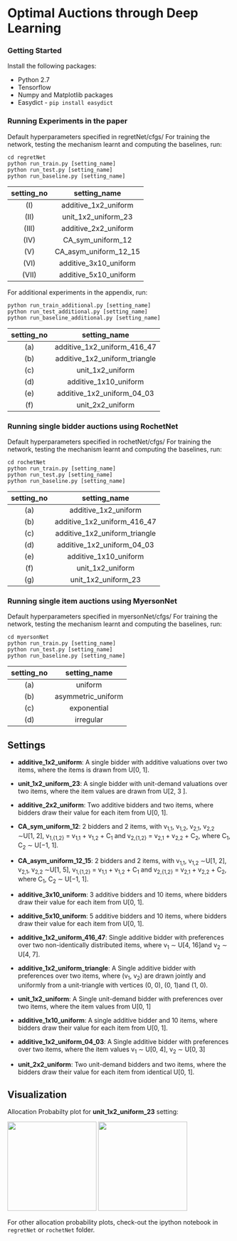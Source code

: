 # Optimal Auctions through Deep Learning

### Getting Started

Install the following packages:
- Python 2.7 
- Tensorflow
- Numpy and Matplotlib packages
- Easydict - `pip install easydict`


### Running Experiments in the paper

Default hyperparameters specified in regretNet/cfgs/
For training the network, testing the mechanism learnt and computing the baselines, run:
```
cd regretNet
python run_train.py [setting_name]
python run_test.py [setting_name]
python run_baseline.py [setting_name]
```

setting\_no  |      setting\_name |
 :---:   | :---: |
  (I)    |  additive\_1x2\_uniform |
  (II)   | unit\_1x2\_uniform\_23 |
  (III)  | additive\_2x2\_uniform |
  (IV)   | CA\_sym\_uniform\_12 |
  (V)    | CA\_asym\_uniform\_12\_15 |
  (VI)   | additive\_3x10\_uniform |
  (VII)  | additive\_5x10\_uniform |
  

 For additional experiments in the appendix, run:
 ```
python run_train_additional.py [setting_name]
python run_test_additional.py [setting_name]
python run_baseline_additional.py [setting_name]
```

 setting\_no  |      setting\_name |
 :---:   | :---: |
  (a) |   additive\_1x2\_uniform\_416\_47
  (b) |   additive\_1x2\_uniform\_triangle
  \(c\) |   unit\_1x2\_uniform
  (d) |  additive\_1x10\_uniform
  (e) |   additive\_1x2\_uniform\_04\_03
  (f) |   unit\_2x2\_uniform


### Running single bidder auctions using RochetNet

Default hyperparameters specified in rochetNet/cfgs/
For training the network, testing the mechanism learnt and computing the baselines, run:
```
cd rochetNet
python run_train.py [setting_name]
python run_test.py [setting_name]
python run_baseline.py [setting_name]
```
setting\_no  |      setting\_name |
 :---:  | :---: |
  (a)   |  additive\_1x2\_uniform |
  (b)   |   additive\_1x2\_uniform\_416\_47
  \(c\) |   additive\_1x2\_uniform\_triangle
  (d)   |   additive\_1x2\_uniform\_04\_03
  (e)   |  additive\_1x10\_uniform
  (f)   |   unit\_1x2\_uniform
  (g)   |   unit\_1x2\_uniform\_23
  
### Running single item auctions using MyersonNet
  
Default hyperparameters specified in myersonNet/cfgs/
For training the network, testing the mechanism learnt and computing the baselines, run:
```
cd myersonNet
python run_train.py [setting_name]
python run_test.py [setting_name]
python run_baseline.py [setting_name]
```
setting\_no  |      setting\_name |
 :---:  | :---: |
  (a)   |  uniform |
  (b)   |   asymmetric_uniform
  \(c\) |   exponential
  (d)   |   irregular
 
## Settings
- **additive\_1x2\_uniform**: A single bidder with additive valuations over two items, where the items is drawn from U\[0, 1\].

- **unit\_1x2\_uniform\_23**: A single bidder with unit-demand valuations over two items, where the item values are drawn from U\[2, 3
].

- **additive\_2x2\_uniform**: Two additive bidders and two items, where bidders draw their value for each item from U\[0, 1\]. 

- **CA\_sym\_uniform\_12**: 2 bidders and 2 items, with v<sub>1,1</sub>, v<sub>1,2</sub>, v<sub>2,1</sub>, v<sub>2,2</sub> ∼U\[1, 2\], v<sub>1,{1,2}</sub> = v<sub>1,1</sub> + v<sub>1,2</sub> + C<sub>1</sub> and v<sub>2,{1,2}</sub> = v<sub>2,1</sub> + v<sub>2,2</sub> + C<sub>2</sub>, where C<sub>1</sub>, C<sub>2</sub> ∼ U\[−1, 1\].

- **CA\_asym\_uniform\_12\_15**: 2 bidders and 2 items, with v<sub>1,1</sub>, v<sub>1,2</sub> ∼U\[1, 2\], v<sub>2,1</sub>, v<sub>2,2</sub> ∼U\[1, 5\], v<sub>1,{1,2}</sub> = v<sub>1,1</sub> + v<sub>1,2</sub> + C<sub>1</sub> and v<sub>2,{1,2}</sub> = v<sub>2,1</sub> + v<sub>2,2</sub> + C<sub>2</sub>, where C<sub>1</sub>, C<sub>2</sub> ∼ U\[−1, 1].

- **additive\_3x10\_uniform**: 3 additive bidders and 10 items, where bidders draw their value for each item from U\[0, 1\].

- **additive\_5x10\_uniform**: 5 additive bidders and 10 items, where bidders draw their value for each item from U\[0, 1\].

- **additive\_1x2\_uniform\_416\_47**: Single additive bidder with preferences over two non-identically distributed items, where v<sub>1</sub> ∼ U\[4, 16\]and v<sub>2</sub> ∼ U\[4, 7\].

- **additive\_1x2\_uniform\_triangle**: A Single additive bidder with preferences over two items, where (v<sub>1</sub>, v<sub>2</sub>) are drawn jointly and uniformly from a unit-triangle with vertices (0, 0), (0, 1)and (1, 0).

- **unit\_1x2\_uniform**: A Single unit-demand bidder with preferences over two items, where the item values from U\[0, 1\]

- **additive\_1x10\_uniform**: A single additive bidder and 10 items, where bidders draw their value for each item from U\[0, 1\].

- **additive\_1x2\_uniform\_04\_03**: A Single additive bidder with preferences over two items, where the item values v<sub>1</sub> ∼ U\[0, 4], v<sub>2</sub> ∼ U\[0, 3]

- **unit\_2x2\_uniform**: Two unit-demand bidders and two items, where the bidders draw their value for each item from identical U\[0, 1\].

## Visualization

Allocation Probabilty plot for **unit\_1x2\_uniform\_23** setting:

<img src="https://github.com/saisrivatsan/deep-opt-auctions/blob/master/regretNet/plots/additive_1x2_uniform_alloc1.png" width="200"> <img src="https://github.com/saisrivatsan/deep-opt-auctions/blob/master/regretNet/plots/additive_1x2_uniform_alloc2.png" width="200">

For other allocation probability plots, check-out the ipython notebook in `regretNet` or `rochetNet` folder.
